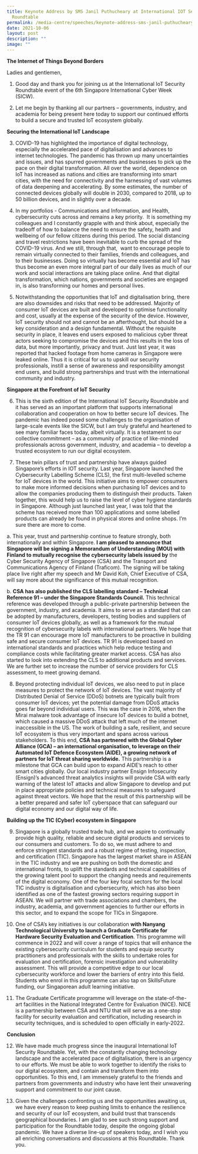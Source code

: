 ```yaml
---
title: Keynote Address by SMS Janil Puthucheary at International IOT Security
  Roundtable
permalink: /media-centre/speeches/keynote-address-sms-janil-puthucheary-international-iot-security-roundtable/
date: 2021-10-06
layout: post
description: ""
image: ""
---
```

**The Internet of Things Beyond Borders**

Ladies and gentlemen,  
  
1. Good day and thank you for joining us at the International IoT Security Roundtable event of the 6th Singapore International Cyber Week (SICW).  
  
2. Let me begin by thanking all our partners – governments, industry, and academia for being present here today to support our continued efforts to build a secure and trusted IoT ecosystem globally.  
  
**Securing the International IoT Landscape**

3. COVID-19 has highlighted the importance of digital technology, especially the accelerated pace of digitalisation and advances to internet technologies. The pandemic has thrown up many uncertainties and issues, and has spurred governments and businesses to pick up the pace on their digital transformation. All over the world, dependence on IoT has increased as nations and cities are transforming into smart cities, with the need for connectivity and the harnessing of vast volumes of data deepening and accelerating. By some estimates, the number of connected devices globally will double in 2030, compared to 2018, up to 50 billion devices, and in slightly over a decade.  
  
4. In my portfolios - Communications and Information, and Health, cybersecurity cuts across and remains a key priority.  It is something my colleagues and I constantly grapple with and think about, especially the tradeoff of how to balance the need to ensure the safety, health and wellbeing of our fellow citizens during this period. The social distancing and travel restrictions have been inevitable to curb the spread of the COVID-19 virus. And we still, through that,  want to encourage people to remain virtually connected to their families, friends and colleagues, and to their businesses. Doing so virtually has become essential and IoT has thus become an even more integral part of our daily lives as much of our work and social interactions are taking place online. And that digital transformation, which nations, governments and societies are engaged in, is also transforming our homes and personal lives.  
  
5. Notwithstanding the opportunities that IoT and digitalisation bring, there are also downsides and risks that need to be addressed. Majority of consumer IoT devices are built and developed to optimise functionality and cost, usually at the expense of the security of the device. However, IoT security should not and cannot be an afterthought, but should be a key consideration and a design fundamental. Without the requisite security in place, it leaves end users exposed to malicious cyber threat actors seeking to compromise the devices and this results in the loss of data, but more importantly, privacy and trust. Just last year, it was reported that hacked footage from home cameras in Singapore were leaked online. Thus it is critical for us to upskill our security professionals, instill a sense of awareness and responsibility amongst end users, and build strong partnerships and trust with the international community and industry.  
  
**Singapore at the Forefront of IoT Security**  
  
6. This is the sixth edition of the International IoT Security Roundtable and it has served as an important platform that supports international collaboration and cooperation on how to better secure IoT devices. The pandemic has indeed posed some challenges to the organisation of large-scale events like the SICW, but I am truly grateful and heartened to see many familiar faces today, albeit virtually. It is a testament to our collective commitment – as a community of practice of like-minded professionals across government, industry, and academia – to develop a trusted ecosystem to run our digital ecosystem.  
  
7. These twin pillars of trust and partnership have always guided Singapore’s efforts in IOT security. Last year, Singapore launched the Cybersecurity Labelling Scheme (CLS), the first multi-levelled scheme for IoT devices in the world. This initiative aims to empower consumers to make more informed decisions when purchasing IoT devices and to allow the companies producing them to distinguish their products. Taken together, this would help us to raise the level of cyber hygiene standards in Singapore. Although just launched last year, I was told that the scheme has received more than 100 applications and some labelled products can already be found in physical stores and online shops. I’m sure there are more to come.  
  
a. This year, trust and partnership continue to feature strongly, both internationally and within Singapore. **I am pleased to announce that Singapore will be signing a Memorandum of Understanding (MOU) with Finland to mutually recognise the cybersecurity labels issued by** the Cyber Security Agency of Singapore (CSA) and the Transport and Communications Agency of Finland (Traficom). The signing will be taking place live right after my speech and Mr David Koh, Chief Executive of CSA, will say more about the significance of this mutual recognition.  
  
b. **CSA has also published the CLS labelling standard – Technical Reference 91 – under the Singapore Standards Council.** This technical reference was developed through a public-private partnership between the government, industry, and academia. It aims to serve as a standard that can be adopted by manufacturers, developers, testing bodies and suppliers of consumer IoT devices globally, as well as a framework for the mutual recognition of cybersecurity labels with international partners. We hope that the TR 91 can encourage more IoT manufacturers to be proactive in building safe and secure consumer IoT devices. TR 91 is developed based on international standards and practices which help reduce testing and compliance costs while facilitating greater market access. CSA has also started to look into extending the CLS to additional products and services. We are further set to increase the number of service providers for CLS assessment, to meet growing demand.   
  
8. Beyond protecting individual IoT devices, we also need to put in place measures to protect the network of IoT devices. The vast majority of Distributed Denial of Service (DDoS) botnets are typically built from consumer IoT devices; yet the potential damage from DDoS attacks goes far beyond individual users. This was the case in 2016, when the Mirai malware took advantage of insecure IoT devices to build a botnet, which caused a massive DDoS attack that left much of the internet inaccessible in the US. The work of building a safe, resilient, and secure IoT ecosystem is thus very important and spans across various stakeholders. To this end, **CSA has partnered with the Global Cyber Alliance (GCA) – an international organisation, to leverage on their Automated IoT Defence Ecosystem (AIDE), a growing network of partners for IoT threat sharing worldwide.** This partnership is a milestone that GCA can build upon to expand AIDE’s reach to other smart cities globally. Our local industry partner Ensign Infosecurity (Ensign)’s advanced threat analytics insights will provide CSA with early warning of the latest IoT attacks and allow Singapore to develop and put in place appropriate policies and technical measures to safeguard against threat vectors. We hope that the result of this partnership will be a better prepared and safer IoT cyberspace that can safeguard our digital economy and our digital way of life.  
  
**Building up the TIC (Cyber) ecosystem in Singapore**  
  
9. Singapore is a globally trusted trade hub, and we aspire to continually provide high quality, reliable and secure digital products and services to our consumers and customers. To do so, we must adhere to and enforce stringent standards and a robust regime of testing, inspection, and certification (TIC). Singapore has the largest market share in ASEAN in the TIC industry and we are pushing on both the domestic and international fronts, to uplift the standards and technical capabilities of the growing talent pool to support the changing needs and requirements of the digital economy. One of the four key focal sectors for the local TIC industry is digitalisation and cybersecurity, which has also been identified as one of the fastest growing sectors requiring support in ASEAN. We will partner with trade associations and chambers, the industry, academia, and government agencies to further our efforts in this sector, and to expand the scope for TICs in Singapore.  
  
10. One of CSA’s key initiatives is our collaboration **with Nanyang Technological University to launch a Graduate Certificate for Hardware Security Evaluation and Certification**. This programme will commence in 2022 and will cover a range of topics that will enhance the existing cybersecurity curriculum for students and equip security practitioners and professionals with the skills to undertake roles for evaluation and certification, forensic investigation and vulnerability assessment. This will provide a competitive edge to our local cybersecurity workforce and lower the barriers of entry into this field. Students who enrol in this programme can also tap on SkillsFuture funding, our Singaporean adult learning initiative.  
  
11. The Graduate Certificate programme will leverage on the state-of-the-art facilities in the National Integrated Centre for Evaluation (NICE). NICE is a partnership between CSA and NTU that will serve as a one-stop facility for security evaluation and certification, including research in security techniques, and is scheduled to open officially in early-2022.  
  
**Conclusion**  
  
12. We have made much progress since the inaugural International IoT Security Roundtable. Yet, with the constantly changing technology landscape and the accelerated pace of digitalisation, there is an urgency to our efforts. We must be able to work together to identify the risks to our digital ecosystem, and contain and transform them into opportunities. To this end, I am immensely grateful to the friends and partners from governments and industry who have lent their unwavering support and commitment to our joint cause.  
  
13. Given the challenges confronting us and the opportunities awaiting us, we have every reason to keep pushing limits to enhance the resilience and security of our IoT ecosystem, and build trust that transcends geographical boundaries. I am glad to see such strong support and participation for the Roundtable today, despite the ongoing global pandemic. We have a diverse line-up of speakers today, and I wish you all enriching conversations and discussions at this Roundtable. Thank you.